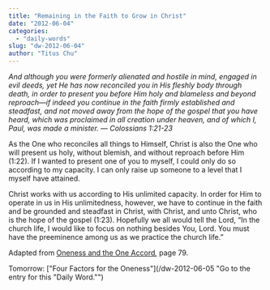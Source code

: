 ```yaml
---
title: "Remaining in the Faith to Grow in Christ"
date: "2012-06-04"
categories: 
  - "daily-words"
slug: "dw-2012-06-04"
author: "Titus Chu"
---
```


_And although you were formerly alienated and hostile in mind, engaged in evil deeds, yet He has now reconciled you in His fleshly body through death, in order to present you before Him holy and blameless and beyond reproach—if indeed you continue in the faith firmly established and steadfast, and not moved away from the hope of the gospel that you have heard, which was proclaimed in all creation under heaven, and of which I, Paul, was made a minister. — Colossians 1:21-23_

As the One who reconciles all things to Himself, Christ is also the One who will present us holy, without blemish, and without reproach before Him (1:22). If I wanted to present one of you to myself, I could only do so according to my capacity. I can only raise up someone to a level that I myself have attained.

Christ works with us according to His unlimited capacity. In order for Him to operate in us in His unlimitedness, however, we have to continue in the faith and be grounded and steadfast in Christ, with Christ, and unto Christ, who is the hope of the gospel (1:23). Hopefully we all would tell the Lord, “In the church life, I would like to focus on nothing besides You, Lord. You must have the preeminence among us as we practice the church life.”

Adapted from [Oneness and the One Accord](/book-oneness "Go to the listing for this book.")_[,](/book-journey "Go to the listing for this book.")_ page 79.

Tomorrow: ["Four Factors for the Oneness"](/dw-2012-06-05 "Go to the entry for this "Daily Word."")
